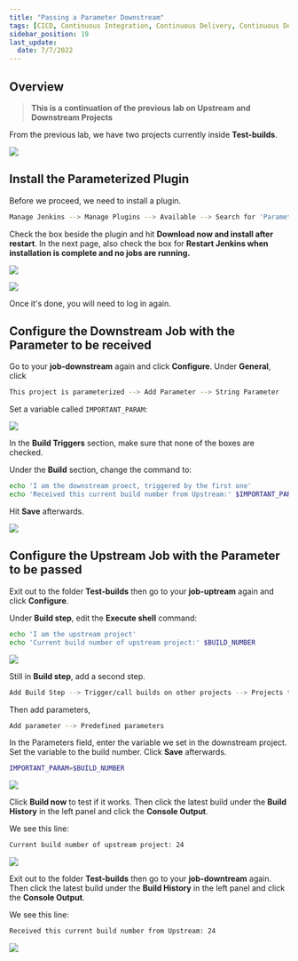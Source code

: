 ```yaml
---
title: "Passing a Parameter Downstream"
tags: [CICD, Continuous Integration, Continuous Delivery, Continuous Deployment, Jenkins, Maven, Git, Github]
sidebar_position: 19
last_update:
  date: 7/7/2022
---
```




## Overview

> **This is a continuation of the previous lab on Upstream and Downstream Projects**

From the previous lab, we have two projects currently inside **Test-builds**.

<div class='img-center'>

![](/img/docs/lalaobupdp2.png)

</div>


## Install the Parameterized Plugin

Before we proceed, we need to install a plugin.

```bash
Manage Jenkins --> Manage Plugins --> Available --> Search for 'Parameterized Trigger'
```

Check the box beside the plugin and hit **Download now and install after restart**. In the next page, also check the box for **Restart Jenkins when installation is complete and no jobs are running.**

<div class='img-center'>

![](/img/docs/lalab09pluginpara.png)

</div>
<div class='img-center'>

![](/img/docs/lalab09pluginpara2.png)

</div>

Once it's done, you will need to log in again. 


## Configure the Downstream Job with the Parameter to be received

Go to your **job-downstream** again and click **Configure**.
Under **General**, click

```bash
This project is parameterized --> Add Parameter --> String Parameter 
```

Set a variable called `IMPORTANT_PARAM`:

<div class='img-center'>

![](/img/docs/lalab09importparam.png)

</div>

In the **Build Triggers** section, make sure that none of the boxes are checked. 

Under the **Build** section, change the command to:

```bash
echo 'I am the downstream proect, triggered by the first one'
echo 'Received this current build number from Upstream:' $IMPORTANT_PARAM
```

Hit **Save** afterwards.

<div class='img-center'>

![](/img/docs/lalab09dp1workingimportparam.png)

</div>


## Configure the Upstream Job with the Parameter to be passed

Exit out to the folder **Test-builds** then go to your **job-uptream** again and click **Configure**.

Under **Build step**, edit the **Execute shell** command:

```bash
echo 'I am the upstream project'
echo 'Current build number of upstream project:' $BUILD_NUMBER
```

<div class='img-center'>

![](/img/docs/lalab09backtobuildnumber.png)

</div>

Still in **Build step**, add a second step.

```bash
Add Build Step --> Trigger/call builds on other projects --> Projects to build --> job-downstream
```

Then add parameters,
```bash
Add parameter --> Predefined parameters 
```

In the Parameters field, enter the variable we set in the downstream project.
Set the variable to the build number. Click **Save** afterwards.

```bash
IMPORTANT_PARAM=$BUILD_NUMBER
```

<div class='img-center'>

![](/img/docs/lalab09upimportparambuildnumber.png)

</div>

Click **Build now** to test if it works. Then click the latest build under the **Build History** in the left panel and click the **Console Output**.

We see this line:
```bash
Current build number of upstream project: 24 
```

<div class='img-center'>

![](/img/docs/lalab09buildnowup2.png)

</div>

Exit out to the folder **Test-builds** then go to your **job-downtream** again. Then click the latest build under the **Build History** in the left panel and click the **Console Output**.

We see this line:
```bash
Received this current build number from Upstream: 24
```

<div class='img-center'>

![](/img/docs/lalab09buildnowdp.png)

</div>

